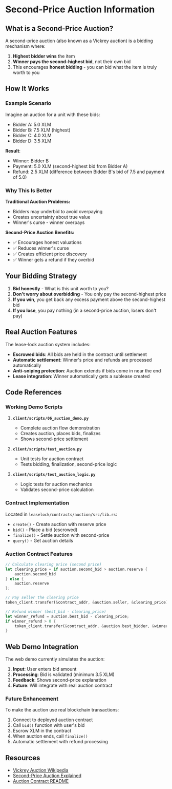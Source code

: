 # Second-Price Auction Information

## What is a Second-Price Auction?

A second-price auction (also known as a Vickrey auction) is a bidding mechanism where:

1. **Highest bidder wins** the item
2. **Winner pays the second-highest bid**, not their own bid
3. This encourages **honest bidding** - you can bid what the item is truly worth to you

## How It Works

### Example Scenario

Imagine an auction for a unit with these bids:
- Bidder A: 5.0 XLM
- Bidder B: 7.5 XLM (highest)
- Bidder C: 4.0 XLM
- Bidder D: 3.5 XLM

**Result**: 
- Winner: Bidder B
- Payment: 5.0 XLM (second-highest bid from Bidder A)
- Refund: 2.5 XLM (difference between Bidder B's bid of 7.5 and payment of 5.0)

### Why This Is Better

**Traditional Auction Problems:**
- Bidders may underbid to avoid overpaying
- Creates uncertainty about true value
- Winner's curse - winner overpays

**Second-Price Auction Benefits:**
- ✅ Encourages honest valuations
- ✅ Reduces winner's curse
- ✅ Creates efficient price discovery
- ✅ Winner gets a refund if they overbid

## Your Bidding Strategy

1. **Bid honestly** - What is this unit worth to you?
2. **Don't worry about overbidding** - You only pay the second-highest price
3. **If you win**, you get back any excess payment above the second-highest bid
4. **If you lose**, you pay nothing (in a second-price auction, losers don't pay)

## Real Auction Features

The lease-lock auction system includes:

- **Escrowed bids**: All bids are held in the contract until settlement
- **Automatic settlement**: Winner's price and refunds are processed automatically
- **Anti-sniping protection**: Auction extends if bids come in near the end
- **Lease integration**: Winner automatically gets a sublease created

## Code References

### Working Demo Scripts

1. **`client/scripts/06_auction_demo.py`**
   - Complete auction flow demonstration
   - Creates auction, places bids, finalizes
   - Shows second-price settlement

2. **`client/scripts/test_auction.py`**
   - Unit tests for auction contract
   - Tests bidding, finalization, second-price logic

3. **`client/scripts/test_auction_logic.py`**
   - Logic tests for auction mechanics
   - Validates second-price calculation

### Contract Implementation

Located in `leaselock/contracts/auction/src/lib.rs`:
- `create()` - Create auction with reserve price
- `bid()` - Place a bid (escrowed)
- `finalize()` - Settle auction with second-price
- `query()` - Get auction details

### Auction Contract Features

```rust
// Calculate clearing price (second price)
let clearing_price = if auction.second_bid > auction.reserve {
    auction.second_bid
} else {
    auction.reserve
};

// Pay seller the clearing price
token_client.transfer(&contract_addr, &auction.seller, &clearing_price);

// Refund winner (best_bid - clearing_price)
let winner_refund = auction.best_bid - clearing_price;
if winner_refund > 0 {
    token_client.transfer(&contract_addr, &auction.best_bidder, &winner_refund);
}
```

## Web Demo Integration

The web demo currently simulates the auction:

1. **Input**: User enters bid amount
2. **Processing**: Bid is validated (minimum 3.5 XLM)
3. **Feedback**: Shows second-price explanation
4. **Future**: Will integrate with real auction contract

### Future Enhancement

To make the auction use real blockchain transactions:

1. Connect to deployed auction contract
2. Call `bid()` function with user's bid
3. Escrow XLM in the contract
4. When auction ends, call `finalize()`
5. Automatic settlement with refund processing

## Resources

- [Vickrey Auction Wikipedia](https://en.wikipedia.org/wiki/Vickrey_auction)
- [Second-Price Auction Explained](https://www.investopedia.com/terms/v/vickrey-auction.asp)
- [Auction Contract README](leaselock/contracts/auction/README.md)

